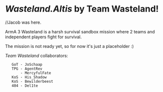 *Wasteland.Altis* by Team Wasteland!
===================

//Jacob was here.

ArmA 3 Wasteland is a harsh survival sandbox mission where 2 teams and independent players fight for survival.


The mission is not ready yet, so for now it's just a placeholder :)


*Team Wasteland* collaborators:

       GoT - JoSchaap
       TPG - AgentRev
           - MercyfulFate
       KoS - His_Shadow
       KoS - Bewilderbeest
       404 - Del1te
